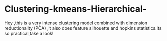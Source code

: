 # Clustering-kmeans-Hierarchical-
Hey ,this is a very intense clustering model combined with dimension reductionality (PCA) ,it also does feature silhouette and hopkins statistics.Its so practical,take a look!
